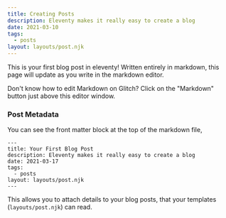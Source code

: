 ```yaml
---
title: Creating Posts
description: Eleventy makes it really easy to create a blog
date: 2021-03-10
tags:
  - posts
layout: layouts/post.njk
---
```


This is your first blog post in eleventy! Written entirely in markdown, this page will update as you write in the markdown editor. 

Don't know how to edit Markdown on Glitch? Click on the "Markdown" button just above this editor window.

### Post Metadata

You can see the front matter block at the top of the markdown file, 

```
---
title: Your First Blog Post
description: Eleventy makes it really easy to create a blog
date: 2021-03-17
tags:
  - posts
layout: layouts/post.njk
---
```

This allows you to attach details to your blog posts, that your templates (`layouts/post.njk`) can read.
